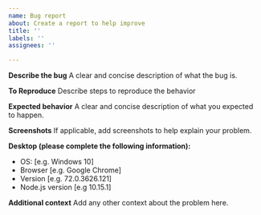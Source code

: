 ```yaml
---
name: Bug report
about: Create a report to help improve
title: ''
labels: ''
assignees: ''

---
```


**Describe the bug**
A clear and concise description of what the bug is.

**To Reproduce**
Describe steps to reproduce the behavior

**Expected behavior**
A clear and concise description of what you expected to happen.

**Screenshots**
If applicable, add screenshots to help explain your problem.

**Desktop (please complete the following information):**
 - OS: [e.g. Windows 10]
 - Browser [e.g. Google Chrome]
 - Version [e.g. 72.0.3626.121]
 - Node.js version [e.g 10.15.1]

**Additional context**
Add any other context about the problem here.
